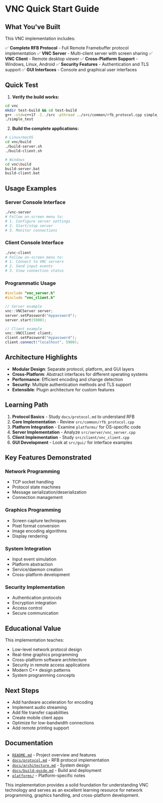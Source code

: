 # VNC Quick Start Guide

## What You've Built

This VNC implementation includes:

✅ **Complete RFB Protocol** - Full Remote Framebuffer protocol implementation
✅ **VNC Server** - Multi-client server with screen sharing
✅ **VNC Client** - Remote desktop viewer
✅ **Cross-Platform Support** - Windows, Linux, Android
✅ **Security Features** - Authentication and TLS support
✅ **GUI Interfaces** - Console and graphical user interfaces

## Quick Test

1. **Verify the build works:**
```bash
cd vnc
mkdir test-build && cd test-build
g++ -std=c++17 -I../src -pthread ../src/common/rfb_protocol.cpp simple_test.cpp -o simple_test
./simple_test
```

2. **Build the complete applications:**
```bash
# Linux/macOS
cd vnc/build
./build-server.sh
./build-client.sh

# Windows
cd vnc\build
build-server.bat
build-client.bat
```

## Usage Examples

### Server Console Interface
```bash
./vnc-server
# Follow on-screen menu to:
# 1. Configure server settings
# 2. Start/stop server
# 3. Monitor connections
```

### Client Console Interface  
```bash
./vnc-client
# Follow on-screen menu to:
# 1. Connect to VNC servers
# 2. Send input events
# 3. View connection status
```

### Programmatic Usage

```cpp
#include "vnc_server.h"
#include "vnc_client.h"

// Server example
vnc::VNCServer server;
server.setPassword("mypassword");
server.start(5900);

// Client example
vnc::VNCClient client;
client.setPassword("mypassword");
client.connect("localhost", 5900);
```

## Architecture Highlights

- **Modular Design**: Separate protocol, platform, and GUI layers
- **Cross-Platform**: Abstract interfaces for different operating systems
- **Performance**: Efficient encoding and change detection
- **Security**: Multiple authentication methods and TLS support
- **Extensible**: Plugin architecture for custom features

## Learning Path

1. **Protocol Basics** - Study `docs/protocol.md` to understand RFB
2. **Core Implementation** - Review `src/common/rfb_protocol.cpp`
3. **Platform Integration** - Examine `platforms/` for OS-specific code
4. **Server Implementation** - Analyze `src/server/vnc_server.cpp`
5. **Client Implementation** - Study `src/client/vnc_client.cpp`
6. **GUI Development** - Look at `src/gui/` for interface examples

## Key Features Demonstrated

### Network Programming
- TCP socket handling
- Protocol state machines
- Message serialization/deserialization
- Connection management

### Graphics Programming
- Screen capture techniques
- Pixel format conversion
- Image encoding algorithms
- Display rendering

### System Integration
- Input event simulation
- Platform abstraction
- Service/daemon creation
- Cross-platform development

### Security Implementation
- Authentication protocols
- Encryption integration
- Access control
- Secure communication

## Educational Value

This implementation teaches:
- Low-level network protocol design
- Real-time graphics programming
- Cross-platform software architecture
- Security in remote access applications
- Modern C++ design patterns
- System programming concepts

## Next Steps

- Add hardware acceleration for encoding
- Implement audio streaming
- Add file transfer capabilities
- Create mobile client apps
- Optimize for low-bandwidth connections
- Add remote printing support

## Documentation

- [`README.md`](README.md) - Project overview and features
- [`docs/protocol.md`](docs/protocol.md) - RFB protocol implementation
- [`docs/architecture.md`](docs/architecture.md) - System design
- [`docs/build-guide.md`](docs/build-guide.md) - Build and deployment
- [`platforms/`](platforms/) - Platform-specific notes

This implementation provides a solid foundation for understanding VNC technology and serves as an excellent learning resource for network programming, graphics handling, and cross-platform development.